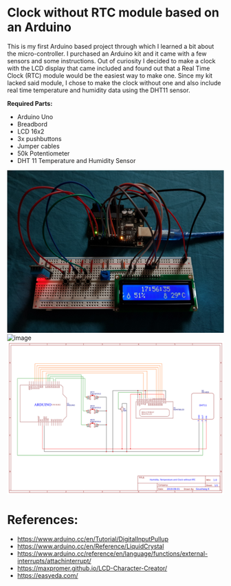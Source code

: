 # **Clock without RTC module based on an Arduino**

This is my first Arduino based project through which I learned a bit about the micro-controller. I purchased an Arduino kit and it came with a few sensors and some instructions. Out of curiosity I decided to make a clock with the LCD display that came included and found out that a Real Time Clock (RTC) module would be the easiest way to make one. Since my kit lacked said module, I chose to make the clock without one and also include real time temperature and humidity data using the DHT11 sensor.

**Required Parts:**
* Arduino Uno 
* Breadbord
* LCD 16x2
* 3x pushbuttons
* Jumper cables
* 50k Potentiometer
* DHT 11 Temperature and Humidity Sensor


![image](20190830_175621.jpg)
![image](20190830_175634.jpg)
![image](Schematic_Arduino-Clock-without-RTC.png)



# **References:**
* https://www.arduino.cc/en/Tutorial/DigitalInputPullup
* https://www.arduino.cc/en/Reference/LiquidCrystal
* https://www.arduino.cc/reference/en/language/functions/external-interrupts/attachinterrupt/
* https://maxpromer.github.io/LCD-Character-Creator/
* https://easyeda.com/
